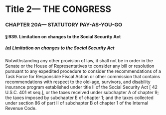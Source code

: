 
# Title 2— THE CONGRESS
### CHAPTER 20A— STATUTORY PAY-AS-YOU-GO
#### § 939. Limitation on changes to the Social Security Act
##### (a) Limitation on changes to the Social Security Act

Notwithstanding any other provision of law, it shall not be in order in the Senate or the House of Representatives to consider any bill or resolution pursuant to any expedited procedure to consider the recommendations of a Task Force for Responsible Fiscal Action or other commission that contains recommendations with respect to the old-age, survivors, and disability insurance program established under title II of the Social Security Act [ 42 U.S.C. 401 et seq.], or the taxes received under subchapter A of chapter 9; the taxes imposed by subchapter E of chapter 1; and the taxes collected under section 86 of part II of subchapter B of chapter 1 of the Internal Revenue Code.
